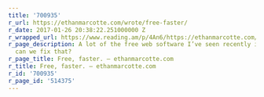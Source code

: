 ```yaml
---
title: '700935'
r_url: https://ethanmarcotte.com/wrote/free-faster/
r_date: 2017-01-26 20:38:22.251000000 Z
r_wrapped_url: https://www.reading.am/p/4An6/https://ethanmarcotte.com/wrote/free-faster/
r_page_description: A lot of the free web software I’ve seen recently is…slow. How
  can we fix that?
r_page_title: Free, faster. — ethanmarcotte.com
r_title: Free, faster. — ethanmarcotte.com
r_id: '700935'
r_page_id: '514375'
---
```


